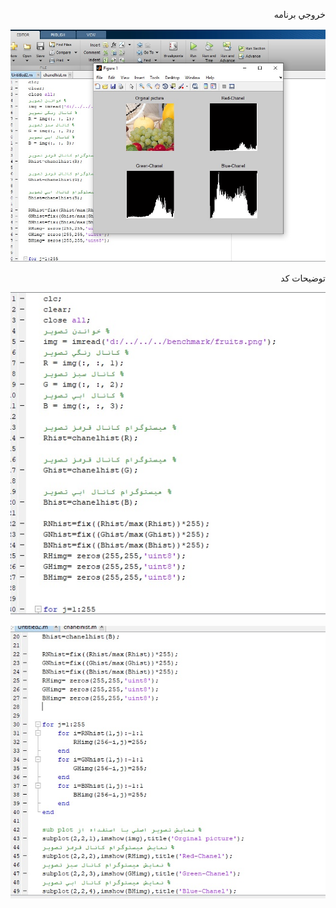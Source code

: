 

<div  dir="rtl">
  
  خروجي برنامه
  
  </div>
  
  
![توضيحات](https://github.com/semnan-university-ai/image-processing-class/blob/main/excersiecs/Homayontoosy/23/Untitled.jpg)
  


<div  dir="rtl">
  
  توضيحات كد
  
  </div>

![توضيحات](https://github.com/semnan-university-ai/image-processing-class/blob/main/excersiecs/Homayontoosy/23/tozih%20code%201.jpg)



![توضيحات ](https://github.com/semnan-university-ai/image-processing-class/blob/main/excersiecs/Homayontoosy/23/tozih%20code%202.jpg)
